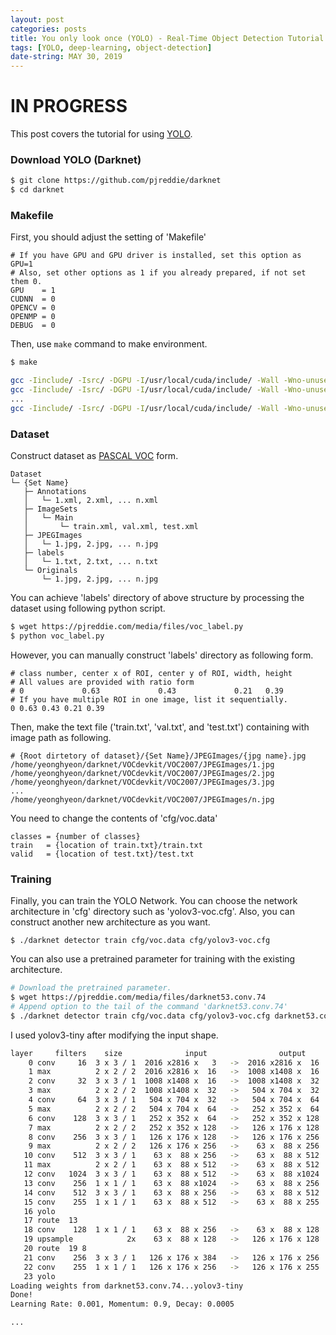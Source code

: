 ```yaml
---
layout: post
categories: posts
title: You only look once (YOLO) - Real-Time Object Detection Tutorial
tags: [YOLO, deep-learning, object-detection]
date-string: MAY 30, 2019
---
```


# IN PROGRESS
This post covers the tutorial for using <a href="https://pjreddie.com/darknet/yolo/">YOLO</a>.  

### Download YOLO (Darknet)
``` sh
$ git clone https://github.com/pjreddie/darknet
$ cd darknet
```

### Makefile
First, you should adjust the setting of 'Makefile'  
```
# If you have GPU and GPU driver is installed, set this option as GPU=1
# Also, set other options as 1 if you already prepared, if not set them 0.
GPU    = 1
CUDNN  = 0
OPENCV = 0
OPENMP = 0
DEBUG  = 0
```
Then, use ```make``` command to make environment.  
``` sh
$ make

gcc -Iinclude/ -Isrc/ -DGPU -I/usr/local/cuda/include/ -Wall -Wno-unused-result -Wno-unknown-pragmas -Wfatal-errors -fPIC -Ofast -DGPU -c ./src/gemm.c -o obj/gemm.o
gcc -Iinclude/ -Isrc/ -DGPU -I/usr/local/cuda/include/ -Wall -Wno-unused-result -Wno-unknown-pragmas -Wfatal-errors -fPIC -Ofast -DGPU -c ./src/utils.c -o obj/utils.o
...
gcc -Iinclude/ -Isrc/ -DGPU -I/usr/local/cuda/include/ -Wall -Wno-unused-result -Wno-unknown-pragmas -Wfatal-errors -fPIC -Ofast -DGPU obj/captcha.o obj/lsd.o obj/super.o obj/art.o obj/tag.o obj/cifar.o obj/go.o obj/rnn.o obj/segmenter.o obj/regressor.o obj/classifier.o obj/coco.o obj/yolo.o obj/detector.o obj/nightmare.o obj/instance-segmenter.o obj/darknet.o libdarknet.a -o darknet -lm -pthread -L/usr/local/cuda/lib64 -lcuda -lcudart -lcublas -lcurand -lstdc++ libdarknet.a
```

### Dataset
Construct dataset as <a href="http://host.robots.ox.ac.uk/pascal/VOC/">PASCAL VOC</a> form.  
```
Dataset
└─ {Set Name}
   ├─ Annotations
   │   └─ 1.xml, 2.xml, ... n.xml
   ├─ ImageSets
   │   └─ Main
   │       └─ train.xml, val.xml, test.xml
   ├─ JPEGImages
   │   └─ 1.jpg, 2.jpg, ... n.jpg
   ├─ labels
   │   └─ 1.txt, 2.txt, ... n.txt
   └─ Originals
       └─ 1.jpg, 2.jpg, ... n.jpg
```

You can achieve 'labels' directory of above structure by processing the dataset using following python script.  
``` sh
$ wget https://pjreddie.com/media/files/voc_label.py
$ python voc_label.py
```

However, you can manually construct 'labels' directory as following form.
```
# class number, center x of ROI, center y of ROI, width, height
# All values are provided with ratio form
# 0             0.63             0.43             0.21   0.39
# If you have multiple ROI in one image, list it sequentially.
0 0.63 0.43 0.21 0.39
```

Then, make the text file ('train.txt', 'val.txt', and 'test.txt') containing with image path as following.
```
# {Root dirtetory of dataset}/{Set Name}/JPEGImages/{jpg name}.jpg
/home/yeonghyeon/darknet/VOCdevkit/VOC2007/JPEGImages/1.jpg
/home/yeonghyeon/darknet/VOCdevkit/VOC2007/JPEGImages/2.jpg
/home/yeonghyeon/darknet/VOCdevkit/VOC2007/JPEGImages/3.jpg
...
/home/yeonghyeon/darknet/VOCdevkit/VOC2007/JPEGImages/n.jpg
```

You need to change the contents of 'cfg/voc.data'
```
classes = {number of classes}
train   = {location of train.txt}/train.txt
valid   = {location of test.txt}/test.txt
```

### Training
Finally, you can train the YOLO Network. You can choose the network architecture in 'cfg' directory such as 'yolov3-voc.cfg'. Also, you can construct another new architecture as you want.
```
$ ./darknet detector train cfg/voc.data cfg/yolov3-voc.cfg
```

You can also use a pretrained parameter for training with the existing architecture.
``` sh
# Download the pretrained parameter.
$ wget https://pjreddie.com/media/files/darknet53.conv.74
# Append option to the tail of the command 'darknet53.conv.74'
$ ./darknet detector train cfg/voc.data cfg/yolov3-voc.cfg darknet53.conv.74
```

I used yolov3-tiny after modifying the input shape.
``` sh
layer     filters    size              input                output
    0 conv     16  3 x 3 / 1  2016 x2816 x   3   ->  2016 x2816 x  16  4.905 BFLOPs
    1 max          2 x 2 / 2  2016 x2816 x  16   ->  1008 x1408 x  16
    2 conv     32  3 x 3 / 1  1008 x1408 x  16   ->  1008 x1408 x  32  13.080 BFLOPs
    3 max          2 x 2 / 2  1008 x1408 x  32   ->   504 x 704 x  32
    4 conv     64  3 x 3 / 1   504 x 704 x  32   ->   504 x 704 x  64  13.080 BFLOPs
    5 max          2 x 2 / 2   504 x 704 x  64   ->   252 x 352 x  64
    6 conv    128  3 x 3 / 1   252 x 352 x  64   ->   252 x 352 x 128  13.080 BFLOPs
    7 max          2 x 2 / 2   252 x 352 x 128   ->   126 x 176 x 128
    8 conv    256  3 x 3 / 1   126 x 176 x 128   ->   126 x 176 x 256  13.080 BFLOPs
    9 max          2 x 2 / 2   126 x 176 x 256   ->    63 x  88 x 256
   10 conv    512  3 x 3 / 1    63 x  88 x 256   ->    63 x  88 x 512  13.080 BFLOPs
   11 max          2 x 2 / 1    63 x  88 x 512   ->    63 x  88 x 512
   12 conv   1024  3 x 3 / 1    63 x  88 x 512   ->    63 x  88 x1024  52.320 BFLOPs
   13 conv    256  1 x 1 / 1    63 x  88 x1024   ->    63 x  88 x 256  2.907 BFLOPs
   14 conv    512  3 x 3 / 1    63 x  88 x 256   ->    63 x  88 x 512  13.080 BFLOPs
   15 conv    255  1 x 1 / 1    63 x  88 x 512   ->    63 x  88 x 255  1.448 BFLOPs
   16 yolo
   17 route  13
   18 conv    128  1 x 1 / 1    63 x  88 x 256   ->    63 x  88 x 128  0.363 BFLOPs
   19 upsample            2x    63 x  88 x 128   ->   126 x 176 x 128
   20 route  19 8
   21 conv    256  3 x 3 / 1   126 x 176 x 384   ->   126 x 176 x 256  39.240 BFLOPs
   22 conv    255  1 x 1 / 1   126 x 176 x 256   ->   126 x 176 x 255  2.895 BFLOPs
   23 yolo
Loading weights from darknet53.conv.74...yolov3-tiny
Done!
Learning Rate: 0.001, Momentum: 0.9, Decay: 0.0005

...
```
